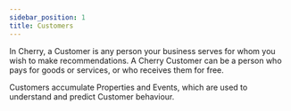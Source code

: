 ```yaml
---
sidebar_position: 1
title: Customers
---
```


In Cherry, a Customer is any person your business serves for whom you wish to make recommendations.
A Cherry Customer can be a person who pays for goods or services, or who receives them for free.

Customers accumulate Properties and Events, which are used to understand and predict Customer behaviour.
